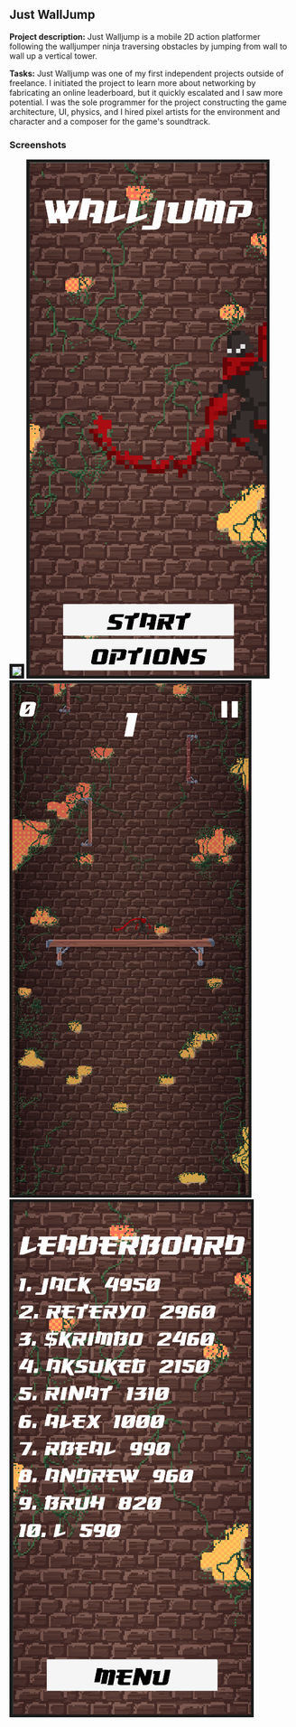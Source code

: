 ## Just WallJump

**Project description:** Just Walljump is a mobile 2D action platformer following the walljumper ninja traversing obstacles by jumping from wall to wall up a vertical tower.

**Tasks:** Just Walljump was one of my first independent projects outside of freelance. I initiated the project to learn more about networking by fabricating an online leaderboard, but it quickly escalated and I saw more potential. I was the sole programmer for the project constructing the game architecture, UI, physics, and  I hired pixel artists for the environment and character and a composer for the game's soundtrack. 

### Screenshots

<img src="images/JustWalljump/Gameplay.gif" border="5"/>
<img src="images/JustWalljump/Screenshot_1.png" border="5"/>
<img src="images/JustWalljump/Screenshot_2.png" border="5"/>
<img src="images/JustWalljump/Screenshot_3.png" border="5"/>

